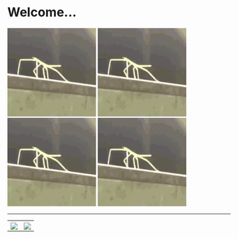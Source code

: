 # Welcome...

![stickBugged](https://github.com/Chris-P-Bacn/Chris-P-Bacn/blob/main/stickBugged.gif)
![stickBugged](https://github.com/Chris-P-Bacn/Chris-P-Bacn/blob/main/stickBugged.gif)
![stickBugged](https://github.com/Chris-P-Bacn/Chris-P-Bacn/blob/main/stickBugged.gif)
![stickBugged](https://github.com/Chris-P-Bacn/Chris-P-Bacn/blob/main/stickBugged.gif)  <br />

-----

<table>
  <tr>
    <td align="center" style="padding=0;width=50%;">
      <img align="center" style="padding=0;" src="https://github-readme-stats.vercel.app/api?username=nlpha&show_icons=true&count_private=true&hide_border=true&bg_color=00000000&text_color=6eaacc">
    </td>
    <td align="center" style="padding=0;width=50%;">
      <img align="center" style="padding=0;" src="https://github-readme-stats.vercel.app/api/top-langs/?username=nlpha&layout=compact&hide_border=true&bg_color=00000000&text_color=6eaacc">
    </td>
  </tr>
</table>
